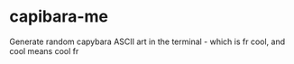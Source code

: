 # capibara-me
Generate random capybara ASCII art in the terminal - which is fr cool, and cool means cool fr

